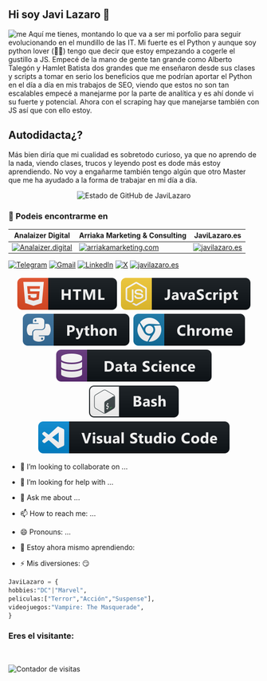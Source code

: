 ## Hi soy Javi Lazaro 👋
![me](https://github.com/user-attachments/assets/51451b92-caee-437a-9a86-92b64bc07b7a)
Aquí me tienes, montando lo que va a ser mi porfolio para seguir evolucionando en el mundillo de las IT.
Mi fuerte es el Python y aunque soy python lover (🐍🔥) tengo que decir que estoy empezando a cogerle el gustillo a JS.
Empecé de la mano de gente tan grande como Alberto Talegón y Hamlet Batista dos grandes que me enseñaron desde sus clases y scripts a tomar en serio los beneficios que me podrían aportar el Python en el día a día
en mis trabajos de SEO, viendo que estos no son tan escalables empecé a manejarme por la parte de analítica y es ahí donde vi su fuerte y potencial.
Ahora con el scraping hay que manejarse también con JS así que con ello estoy.

## Autodidacta¿? 
Más bien diría que mi cualidad es sobretodo curioso, ya que no aprendo de la nada, viendo clases, trucos y leyendo post es dode más estoy aprendiendo. No voy a engañarme también tengo algún que otro Master
que me ha ayudado a la forma de trabajar en mi día a día.

<p align="center">
<img alt="Estado de GitHub de JaviLazaro" src="https://github-readme-stats.vercel.app/api?username=pichu2707&&show_icons=true&title_color=1056a8&icon_color=1056a8&text_color=daf7dc&bg_color=151515" >
 </p>

### 🔭 Podeis encontrarme en
<!--
<div style="display: flex; justify-content: space-between;">
  <div>
    <a href="https://analaizer.digital">
      <img src="https://github.com/user-attachments/assets/5799ebe0-d490-47cf-80bc-6ac29e932726" alt="Analaizer.digital" style="width:15%; height:auto;">
    </a>
  </div>
  <div>
    <a href="https://arriakamarketing.com">
      <img src="https://github.com/user-attachments/assets/95d2ba21-6e0b-4970-a421-27986ea65875" alt="arriakamarketing.com" style="width:15%; height:auto;">
    </a>
  </div>
  <div>
    <a href="https://javilazaro.es">
      <img src="https://github.com/user-attachments/assets/d9e91d2d-b98a-4c69-a8d5-a14e3c9a72d1" alt="javilazar.es" style="width:15%; height:auto;">
    </a>
  </div>
</div>
-->
|  Analaizer Digital | Arriaka Marketing & Consulting | JaviLazaro.es  |
|---|---|---|
| [![Analaizer.digital](https://github.com/user-attachments/assets/5799ebe0-d490-47cf-80bc-6ac29e932726)](https://analaizer.digital)  | [![arriakamarketing.com](https://github.com/user-attachments/assets/95d2ba21-6e0b-4970-a421-27986ea65875)](https://arriakamarketing.com) | [![javilazaro.es](https://github.com/user-attachments/assets/d9e91d2d-b98a-4c69-a8d5-a14e3c9a72d1)](https://javilazaro.es) |


[![Telegram](https://img.shields.io/badge/-TELEGRAM-2CA5E0?style=for-the-badge&logo=telegram&logoColor=white)](t.me/sesionesgolfas)
[![Gmail](https://img.shields.io/badge/-GMAIL-D14836?style=for-the-badge&logo=gmail&logoColor=white)](mailto:hola@javilazaro.es)
[![LinkedIn](https://img.shields.io/badge/-LINKEDIN-0077B5?style=for-the-badge&logo=linkedin&logoColor=white)](https://www.linkedin.com/in/javi-lazaro/)
[![X](https://img.shields.io/badge/-X-000000?style=for-the-badge&logo=x&logoColor=white)](https://x.com/JaviLazaroSEO)
[![javilazaro.es](https://img.shields.io/badge/-JAVILAZARO.ES-012c6d?style=for-the-badge&logo=anaconda&logoColor=white)](https://www.javilazaro.es/)


<p align="center">
 <img src="https://raw.githubusercontent.com/8bithemant/8bithemant/master/svg/dev/languages/html.svg" alt="HTML" style="vertical-align:top; margin:4px"><img src="https://raw.githubusercontent.com/8bithemant/8bithemant/master/svg/dev/languages/js.svg" alt="JavaScript" style="vertical-align:top; margin:4px"><img src="https://raw.githubusercontent.com/8bithemant/8bithemant/master/svg/dev/languages/python.svg" alt="Python" style="vertical-align:top; margin:4px"><img src="https://raw.githubusercontent.com/8bithemant/8bithemant/master/svg/dev/misc/chrome.svg" alt="Chrome" style="vertical-align:top; margin:4px"><img src="https://raw.githubusercontent.com/8bithemant/8bithemant/master/svg/dev/misc/datascience.svg" alt="Data" style="vertical-align:top; margin:4px"><img src="https://raw.githubusercontent.com/8bithemant/8bithemant/master/svg/dev/tools/bash.svg" alt="Bash" style="vertical-align:top; margin:4px"><img src="https://raw.githubusercontent.com/8bithemant/8bithemant/master/svg/dev/tools/visualstudio_code.svg" alt="VisualStudioCode" style="vertical-align:top; margin:4px">

</p>


- 👯 I’m looking to collaborate on ...
- 🤔 I’m looking for help with ...
- 💬 Ask me about ...
- 📫 How to reach me: ...
- 😄 Pronouns: ...

- 🌱 Estoy ahora mismo aprendiendo:

- ⚡ Mis diversiones: 😏

```python 
JaviLazaro = {
hobbies:"DC"|"Marvel",
peliculas:["Terror","Acción","Suspense"],
videojuegos:"Vampire: The Masquerade",
}
```

### Eres el visitante:
<br>

![Contador de visitas](https://profile-counter.glitch.me/pichu2707/count.svg)

<br>
